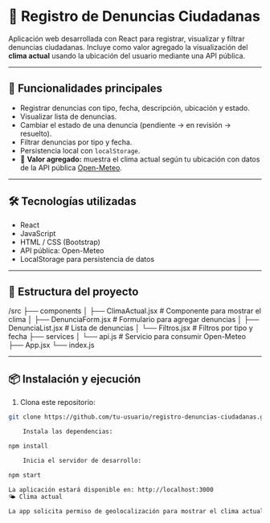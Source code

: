 # 📢 Registro de Denuncias Ciudadanas

Aplicación web desarrollada con React para registrar, visualizar y filtrar denuncias ciudadanas. Incluye como valor agregado la visualización del **clima actual** usando la ubicación del usuario mediante una API pública.

---

## 🚀 Funcionalidades principales

- Registrar denuncias con tipo, fecha, descripción, ubicación y estado.
- Visualizar lista de denuncias.
- Cambiar el estado de una denuncia (pendiente → en revisión → resuelto).
- Filtrar denuncias por tipo y fecha.
- Persistencia local con `localStorage`.
- 📍 **Valor agregado:** muestra el clima actual según tu ubicación con datos de la API pública [Open-Meteo](https://open-meteo.com/).

---

## 🛠️ Tecnologías utilizadas

- React
- JavaScript
- HTML / CSS (Bootstrap)
- API pública: Open-Meteo
- LocalStorage para persistencia de datos

---

## 🧩 Estructura del proyecto

/src
├── components
│ ├── ClimaActual.jsx # Componente para mostrar el clima
│ ├── DenunciaForm.jsx # Formulario para agregar denuncias
│ ├── DenunciaList.jsx # Lista de denuncias
│ └── Filtros.jsx # Filtros por tipo y fecha
├── services
│ └── api.js # Servicio para consumir Open-Meteo
├── App.jsx
└── index.js


---

## 📦 Instalación y ejecución

1. Clona este repositorio:

```bash
git clone https://github.com/tu-usuario/registro-denuncias-ciudadanas.git

    Instala las dependencias:

npm install

    Inicia el servidor de desarrollo:

npm start

La aplicación estará disponible en: http://localhost:3000
🌤️ Clima actual

La app solicita permiso de geolocalización para mostrar el clima actual. En caso de que el usuario no lo permita, se mostrará un mensaje de error.
